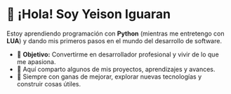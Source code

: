 # 👋 ¡Hola! Soy **Yeison Iguaran**

Estoy aprendiendo programación con **Python** (mientras me entretengo con **LUA**) y dando mis primeros pasos en el mundo del desarrollo de software.

- 🎯 **Objetivo:** Convertirme en desarrollador profesional y vivir de lo que me apasiona.
- 🚀 Aquí comparto algunos de mis proyectos, aprendizajes y avances.
- 🧠 Siempre con ganas de mejorar, explorar nuevas tecnologías y construir cosas útiles.
